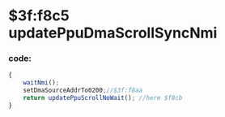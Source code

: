 ﻿
# $3f:f8c5 updatePpuDmaScrollSyncNmi


### code:
```js
{
	waitNmi();
	setDmaSourceAddrTo0200;//$3f:f8aa
	return updatePpuScrollNoWait();	//here $f8cb
}
```



